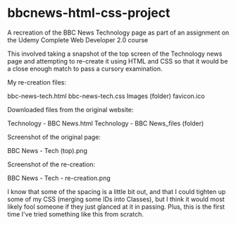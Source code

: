 # bbcnews-html-css-project
A recreation of the BBC News Technology page as part of an assignment on the Udemy Complete Web Developer 2.0 course

This involved taking a snapshot of the top screen of the Technology news page and attempting to re-create it using HTML and CSS so that it would be a close enough match to pass a cursory examination.

My re-creation files:

bbc-news-tech.html
bbc-news-tech.css
Images (folder)
favicon.ico

Downloaded files from the original website:

Technology - BBC News.html
Technology - BBC News_files (folder)

Screenshot of the original page:

BBC News - Tech (top).png

Screenshot of the re-creation:

BBC News - Tech - re-creation.png

I know that some of the spacing is a little bit out, and that I could tighten up some of my CSS (merging some IDs into Classes), but I think it would most likely fool someone if they just glanced at it in passing. Plus, this is the first time I've tried something like this from scratch.
